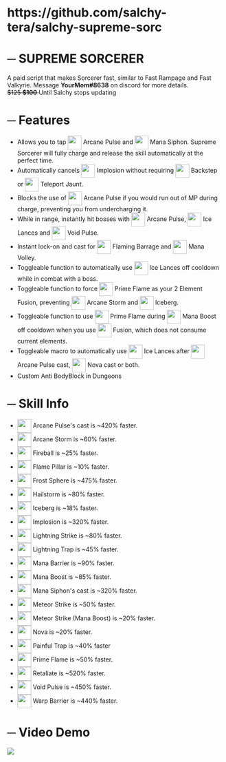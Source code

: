 <h1>https://github.com/salchy-tera/salchy-supreme-sorc</h1> 


<h1>─ SUPREME SORCERER</h1> 

<p>A paid script that makes Sorcerer fast, similar to Fast Rampage and Fast Valkyrie. Message <b>YourMom#8638</b> on discord for more details.<br>
<strike>$125 <b>$100</b> </strike> Until Salchy stops updating
</p>

##
<h1>─ Features</h1>

- Allows you to tap <img width="32" height="32" valign="middle" src="https://cdn.discordapp.com/emojis/922341948210171954.png"> Arcane Pulse and <img width="32" height="32" valign="middle" src="https://cdn.discordapp.com/emojis/922341950575755306.png"> Mana Siphon. Supreme Sorcerer will fully charge and release the skill automatically at the perfect time.
- Automatically cancels <img width="32" height="32" valign="middle" src="https://cdn.discordapp.com/emojis/922341950374432858.png"> Implosion without requiring <img width="32" height="32" valign="middle" src="https://cdn.discordapp.com/emojis/922341949023846482.png"> Backstep or <img width="32" height="32" valign="middle" src="https://cdn.discordapp.com/emojis/922341951456559136.png"> Teleport Jaunt.
- Blocks the use of <img width="32" height="32" valign="middle" src="https://cdn.discordapp.com/emojis/922341948210171954.png"> Arcane Pulse if you would run out of MP during charge, preventing you from undercharging it.
- While in range, instantly hit bosses with <img width="32" height="32" valign="middle" src="https://cdn.discordapp.com/emojis/922341948210171954.png"> Arcane Pulse, <img width="32" height="32" valign="middle" src="https://cdn.discordapp.com/emojis/922341950055661669.png"> Ice Lances and <img width="32" height="32" valign="middle" src="https://cdn.discordapp.com/emojis/923408475361538078.png"> Void Pulse.
- Instant lock-on and cast for <img width="32" height="32" valign="middle" src="https://cdn.discordapp.com/emojis/922341949032235008.png"> Flaming Barrage and <img width="32" height="32" valign="middle" src="https://cdn.discordapp.com/emojis/922341950617686108.png"> Mana Volley.
- Toggleable function to automatically use <img width="32" height="32" valign="middle" src="https://cdn.discordapp.com/emojis/922341950055661669.png"> Ice Lances off cooldown while in combat with a boss.
- Toggleable function to force <img width="32" height="32" valign="middle" src="https://cdn.discordapp.com/emojis/922341951599161396.png"> Prime Flame as your 2 Element Fusion, preventing <img width="32" height="32" valign="middle" src="https://cdn.discordapp.com/emojis/922341948717666334.png"> Arcane Storm and <img width="32" height="32" valign="middle" src="https://cdn.discordapp.com/emojis/922341951196495923.png"> Iceberg.
- Toggleable function to use <img width="32" height="32" valign="middle" src="https://cdn.discordapp.com/emojis/922341951599161396.png"> Prime Flame during <img width="32" height="32" valign="middle" src="https://cdn.discordapp.com/emojis/922341950273773579.png"> Mana Boost off cooldown when you use <img width="32" height="32" valign="middle" src="https://cdn.discordapp.com/emojis/922341949334237225.png"> Fusion, which does not consume current elements.
- Toggleable macro to automatically use <img width="32" height="32" valign="middle" src="https://cdn.discordapp.com/emojis/922341950055661669.png"> Ice Lances after <img width="32" height="32" valign="middle" src="https://cdn.discordapp.com/emojis/922341948210171954.png"> Arcane Pulse cast, <img width="32" height="32" valign="middle" src="https://cdn.discordapp.com/emojis/922341951313948692.png"> Nova cast or both.
- Custom Anti BodyBlock in Dungeons

##
<h1>─ Skill Info</h1>

- <img width="32" height="32" valign="middle" src="https://cdn.discordapp.com/emojis/922341948210171954.png"> Arcane Pulse's cast is ~420% faster.
- <img width="32" height="32" valign="middle" src="https://cdn.discordapp.com/emojis/922341948717666334.png"> Arcane Storm is ~60% faster.
- <img width="32" height="32" valign="middle" src="https://cdn.discordapp.com/emojis/922341948604440588.png"> Fireball is ~25% faster.
- <img width="32" height="32" valign="middle" src="https://cdn.discordapp.com/emojis/922341948902236220.png"> Flame Pillar is ~10% faster.
- <img width="32" height="32" valign="middle" src="https://cdn.discordapp.com/emojis/922341949325852743.png"> Frost Sphere is ~475% faster.
- <img width="32" height="32" valign="middle" src="https://cdn.discordapp.com/emojis/922341949510414396.png"> Hailstorm is ~80% faster.
- <img width="32" height="32" valign="middle" src="https://cdn.discordapp.com/emojis/922341951196495923.png"> Iceberg is ~18% faster.
- <img width="32" height="32" valign="middle" src="https://cdn.discordapp.com/emojis/922341950374432858.png"> Implosion is ~320% faster.
- <img width="32" height="32" valign="middle" src="https://cdn.discordapp.com/emojis/922341950701580308.png"> Lightning Strike is ~80% faster.
- <img width="32" height="32" valign="middle" src="https://cdn.discordapp.com/emojis/922341950659649598.png"> Lightning Trap is ~45% faster.
- <img width="32" height="32" valign="middle" src="https://cdn.discordapp.com/emojis/922341950642855977.png"> Mana Barrier is ~90% faster.
- <img width="32" height="32" valign="middle" src="https://cdn.discordapp.com/emojis/922341950273773579.png"> Mana Boost is ~85% faster.
- <img width="32" height="32" valign="middle" src="https://cdn.discordapp.com/emojis/922341950575755306.png"> Mana Siphon's cast is ~320% faster.
- <img width="32" height="32" valign="middle" src="https://cdn.discordapp.com/emojis/922341950995189780.png"> Meteor Strike is ~50% faster.
- <img width="32" height="32" valign="middle" src="https://cdn.discordapp.com/emojis/922341950995189780.png"> Meteor Strike (Mana Boost) is ~20% faster.
- <img width="32" height="32" valign="middle" src="https://cdn.discordapp.com/emojis/922341951313948692.png"> Nova is ~20% faster.
- <img width="32" height="32" valign="middle" src="https://cdn.discordapp.com/emojis/922341951615942656.png"> Painful Trap is ~40% faster
- <img width="32" height="32" valign="middle" src="https://cdn.discordapp.com/emojis/922341951599161396.png"> Prime Flame is ~50% faster.
- <img width="32" height="32" valign="middle" src="https://cdn.discordapp.com/emojis/922341951490129930.png"> Retaliate is ~520% faster.
- <img width="32" height="32" valign="middle" src="https://cdn.discordapp.com/emojis/922341951813070878.png"> Void Pulse is ~450% faster.
- <img width="32" height="32" valign="middle" src="https://cdn.discordapp.com/emojis/922341951704027188.png"> Warp Barrier is ~440% faster.

##
<h1>─ Video Demo</h1>

[![](https://cdn.discordapp.com/attachments/691911545797476413/922480510750588928/unknown.png)](https://www.youtube.com/watch?v=WHVqZQIvR5o)
